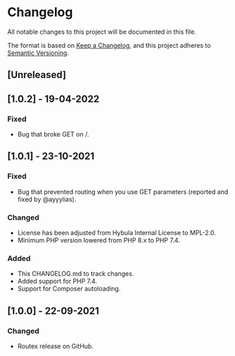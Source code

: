 # Changelog
All notable changes to this project will be documented in this file.

The format is based on [Keep a Changelog](https://keepachangelog.com/en/1.0.0/),
and this project adheres to [Semantic Versioning](https://semver.org/spec/v2.0.0.html).

## [Unreleased]

## [1.0.2] - 19-04-2022
### Fixed
- Bug that broke GET on /.

## [1.0.1] - 23-10-2021
### Fixed
- Bug that prevented routing when you use GET parameters (reported and fixed by @ayyylias).

### Changed
- License has been adjusted from Hybula Internal License to MPL-2.0.
- Minimum PHP version lowered from PHP 8.x to PHP 7.4.

### Added
- This CHANGELOG.md to track changes.
- Added support for PHP 7.4.
- Support for Composer autoloading.

## [1.0.0] - 22-09-2021
### Changed
- Routex release on GitHub.
